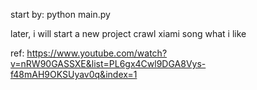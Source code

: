 start by: python main.py

later, i will start a new project crawl xiami song what i like

ref: 
https://www.youtube.com/watch?v=nRW90GASSXE&list=PL6gx4Cwl9DGA8Vys-f48mAH9OKSUyav0q&index=1
